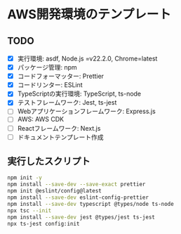 # AWS開発環境のテンプレート

## TODO

- [x] 実行環境: asdf, Node.js =v22.2.0, Chrome=latest
- [x] パッケージ管理: npm
- [x] コードフォーマッター: Prettier
- [x] コードリンター: ESLint
- [x] TypeScriptの実行環境: TypeScript, ts-node
- [x] テストフレームワーク: Jest, ts-jest
- [ ] Webアプリケーションフレームワーク: Express.js
- [ ] AWS: AWS CDK
- [ ] Reactフレームワーク: Next.js
- [ ] ドキュメントテンプレート作成

## 実行したスクリプト

```sh
npm init -y
npm install --save-dev --save-exact prettier
npm init @eslint/config@latest
npm install --save-dev eslint-config-prettier
npm install --save-dev typescript @types/node ts-node
npx tsc --init
npm install --save-dev jest @types/jest ts-jest
npx ts-jest config:init
```
